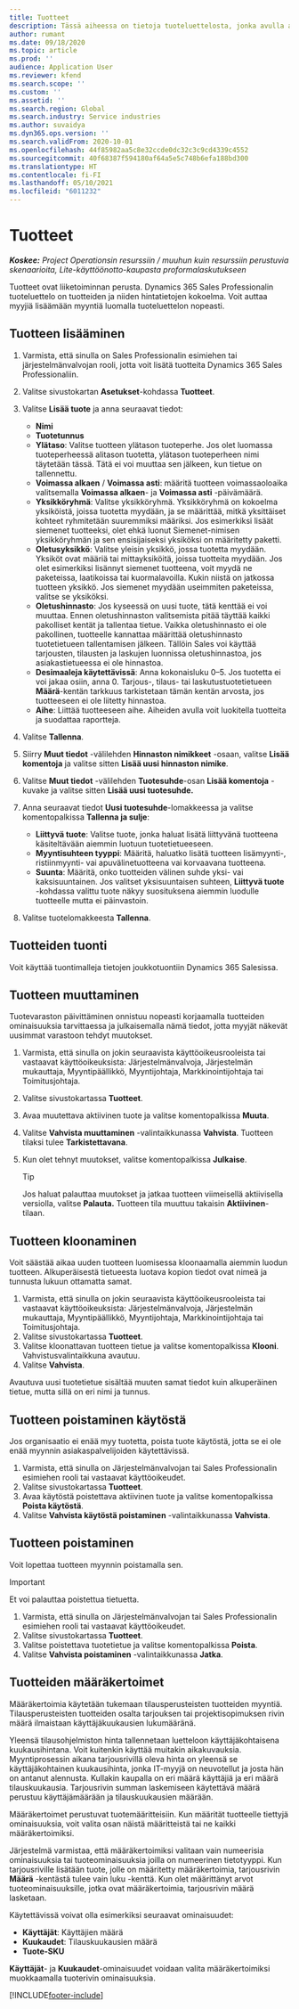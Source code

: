 ```yaml
---
title: Tuotteet
description: Tässä aiheessa on tietoja tuoteluettelosta, jonka avulla annetaan tietoja asiakkaille organisaation tuotteista ja hinnoittelusta.
author: rumant
ms.date: 09/18/2020
ms.topic: article
ms.prod: ''
audience: Application User
ms.reviewer: kfend
ms.search.scope: ''
ms.custom: ''
ms.assetid: ''
ms.search.region: Global
ms.search.industry: Service industries
ms.author: suvaidya
ms.dyn365.ops.version: ''
ms.search.validFrom: 2020-10-01
ms.openlocfilehash: 44f85982aa5c8e32ccde0dc32c3c9cd4339c4552
ms.sourcegitcommit: 40f68387f594180af64a5e5c748b6efa188bd300
ms.translationtype: HT
ms.contentlocale: fi-FI
ms.lasthandoff: 05/10/2021
ms.locfileid: "6011232"
---
```

# <a name="products"></a>Tuotteet

_**Koskee:** Project Operationsin resurssiin / muuhun kuin resurssiin perustuvia skenaarioita, Lite-käyttöönotto-kaupasta proformalaskutukseen_

Tuotteet ovat liiketoiminnan perusta. Dynamics 365 Sales Professionalin tuoteluettelo on tuotteiden ja niiden hintatietojen kokoelma. Voit auttaa myyjiä lisäämään myyntiä luomalla tuoteluettelon nopeasti.

## <a name="add-a-product"></a>Tuotteen lisääminen

1.  Varmista, että sinulla on Sales Professionalin esimiehen tai järjestelmänvalvojan rooli, jotta voit lisätä tuotteita Dynamics 365 Sales Professionaliin.
2.  Valitse sivustokartan **Asetukset**-kohdassa **Tuotteet**.
3.  Valitse **Lisää tuote** ja anna seuraavat tiedot:

    -  **Nimi**
    -  **Tuotetunnus**
    -  **Ylätaso**: Valitse tuotteen ylätason tuoteperhe. Jos olet luomassa tuoteperheessä alitason tuotetta, ylätason tuoteperheen nimi täytetään tässä. Tätä ei voi muuttaa sen jälkeen, kun tietue on tallennettu.
    -  **Voimassa alkaen** / **Voimassa asti**: määritä tuotteen voimassaoloaika valitsemalla **Voimassa alkaen**- ja **Voimassa asti** -päivämäärä.
    -  **Yksikköryhmä**: Valitse yksikköryhmä. Yksikköryhmä on kokoelma yksiköistä, joissa tuotetta myydään, ja se määrittää, mitkä yksittäiset kohteet ryhmitetään suuremmiksi määriksi. Jos esimerkiksi lisäät siemenet tuotteeksi, olet ehkä luonut Siemenet-nimisen yksikköryhmän ja sen ensisijaiseksi yksiköksi on määritetty paketti.
    -  **Oletusyksikkö**: Valitse yleisin yksikkö, jossa tuotetta myydään. Yksiköt ovat määriä tai mittayksiköitä, joissa tuotteita myydään. Jos olet esimerkiksi lisännyt siemenet tuotteena, voit myydä ne paketeissa, laatikoissa tai kuormalavoilla. Kukin niistä on jatkossa tuotteen yksikkö. Jos siemenet myydään useimmiten paketeissa, valitse se yksiköksi.
    -  **Oletushinnasto**: Jos kyseessä on uusi tuote, tätä kenttää ei voi muuttaa. Ennen oletushinnaston valitsemista pitää täyttää kaikki pakolliset kentät ja tallentaa tietue. Vaikka oletushinnasto ei ole pakollinen, tuotteelle kannattaa määrittää oletushinnasto tuotetietueen tallentamisen jälkeen. Tällöin Sales voi käyttää tarjousten, tilausten ja laskujen luonnissa oletushinnastoa, jos asiakastietueessa ei ole hinnastoa.
    -  **Desimaaleja käytettävissä**: Anna kokonaisluku 0–5. Jos tuotetta ei voi jakaa osiin, anna 0. Tarjous-, tilaus- tai laskutustuotetietueen **Määrä**-kentän tarkkuus tarkistetaan tämän kentän arvosta, jos tuotteeseen ei ole liitetty hinnastoa.
    -  **Aihe**: Liittää tuotteeseen aihe. Aiheiden avulla voit luokitella tuotteita ja suodattaa raportteja.

4.  Valitse **Tallenna**.
5.  Siirry **Muut tiedot** -välilehden **Hinnaston nimikkeet** -osaan, valitse **Lisää komentoja** ja valitse sitten **Lisää uusi hinnaston nimike**.
7.  Valitse **Muut tiedot** -välilehden **Tuotesuhde**-osan **Lisää komentoja** -kuvake ja valitse sitten **Lisää uusi tuotesuhde.**
8.  Anna seuraavat tiedot **Uusi tuotesuhde**-lomakkeessa ja valitse komentopalkissa **Tallenna ja sulje**:

    -   **Liittyvä tuote**: Valitse tuote, jonka haluat lisätä liittyvänä tuotteena käsiteltävään aiemmin luotuun tuotetietueeseen.
    -   **Myyntisuhteen tyyppi**: Määritä, haluatko lisätä tuotteen lisämyynti-, ristiinmyynti- vai apuvälinetuotteena vai korvaavana tuotteena.
    -   **Suunta**: Määritä, onko tuotteiden välinen suhde yksi- vai kaksisuuntainen. Jos valitset yksisuuntaisen suhteen, **Liittyvä tuote** -kohdassa valittu tuote näkyy suosituksena aiemmin luodulle tuotteelle mutta ei päinvastoin.

9.  Valitse tuotelomakkeesta **Tallenna**.

## <a name="import-products"></a>Tuotteiden tuonti

Voit käyttää tuontimalleja tietojen joukkotuontiin Dynamics 365 Salesissa.

## <a name="revise-a-product"></a>Tuotteen muuttaminen

Tuotevaraston päivittäminen onnistuu nopeasti korjaamalla tuotteiden ominaisuuksia tarvittaessa ja julkaisemalla nämä tiedot, jotta myyjät näkevät uusimmat varastoon tehdyt muutokset.

1.  Varmista, että sinulla on jokin seuraavista käyttöoikeusrooleista tai vastaavat käyttöoikeuksista: Järjestelmänvalvoja, Järjestelmän mukauttaja, Myyntipäällikkö, Myyntijohtaja, Markkinointijohtaja tai Toimitusjohtaja.
2.  Valitse sivustokartassa **Tuotteet**.
3.  Avaa muutettava aktiivinen tuote ja valitse komentopalkissa **Muuta**.
4.  Valitse **Vahvista muuttaminen** -valintaikkunassa **Vahvista**. Tuotteen tilaksi tulee **Tarkistettavana**.
5.  Kun olet tehnyt muutokset, valitse komentopalkissa **Julkaise**.

    > [!TIP]
    > Jos haluat palauttaa muutokset ja jatkaa tuotteen viimeisellä aktiivisella versiolla, valitse **Palauta.** Tuotteen tila muuttuu takaisin **Aktiivinen**-tilaan.

## <a name="clone-a-product"></a>Tuotteen kloonaminen 

Voit säästää aikaa uuden tuotteen luomisessa kloonaamalla aiemmin luodun tuotteen. Alkuperäisestä tietueesta luotava kopion tiedot ovat nimeä ja tunnusta lukuun ottamatta samat.

1.  Varmista, että sinulla on jokin seuraavista käyttöoikeusrooleista tai vastaavat käyttöoikeuksista: Järjestelmänvalvoja, Järjestelmän mukauttaja, Myyntipäällikkö, Myyntijohtaja, Markkinointijohtaja tai Toimitusjohtaja.
2.  Valitse sivustokartassa **Tuotteet**.
3.  Valitse kloonattavan tuotteen tietue ja valitse komentopalkissa **Klooni**. Vahvistusvalintaikkuna avautuu.
4.  Valitse **Vahvista**.

Avautuva uusi tuotetietue sisältää muuten samat tiedot kuin alkuperäinen tietue, mutta sillä on eri nimi ja tunnus.

## <a name="retire-a-product"></a>Tuotteen poistaminen käytöstä 

Jos organisaatio ei enää myy tuotetta, poista tuote käytöstä, jotta se ei ole enää myynnin asiakaspalvelijoiden käytettävissä.

1.  Varmista, että sinulla on Järjestelmänvalvojan tai Sales Professionalin esimiehen rooli tai vastaavat käyttöoikeudet.
2.  Valitse sivustokartassa **Tuotteet**.
3.  Avaa käytöstä poistettava aktiivinen tuote ja valitse komentopalkissa **Poista käytöstä**.
4.  Valitse **Vahvista käytöstä poistaminen** -valintaikkunassa **Vahvista**.


## <a name="delete-a-product"></a>Tuotteen poistaminen

Voit lopettaa tuotteen myynnin poistamalla sen.

> [!IMPORTANT]
> Et voi palauttaa poistettua tietuetta.

1.  Varmista, että sinulla on Järjestelmänvalvojan tai Sales Professionalin esimiehen rooli tai vastaavat käyttöoikeudet.
2.  Valitse sivustokartassa **Tuotteet**.
3.  Valitse poistettava tuotetietue ja valitse komentopalkissa **Poista**.
4.  Valitse **Vahvista poistaminen** -valintaikkunassa **Jatka**.
 
 ## <a name="quantity-factors-for-products"></a>Tuotteiden määräkertoimet

Määräkertoimia käytetään tukemaan tilausperusteisten tuotteiden myyntiä. Tilausperusteisten tuotteiden osalta tarjouksen tai projektisopimuksen rivin määrä ilmaistaan käyttäjäkuukausien lukumääränä.

Yleensä tilausohjelmiston hinta tallennetaan luetteloon käyttäjäkohtaisena kuukausihintana. Voit kuitenkin käyttää muitakin aikakuvauksia. Myyntiprosessin aikana tarjousrivillä oleva hinta on yleensä se käyttäjäkohtainen kuukausihinta, jonka IT-myyjä on neuvotellut ja josta hän on antanut alennusta. Kullakin kaupalla on eri määrä käyttäjiä ja eri määrä tilauskuukausia. Tarjousrivin summan laskemiseen käytettävä määrä perustuu käyttäjämäärään ja tilauskuukausien määrään.

Määräkertoimet perustuvat tuotemääritteisiin. Kun määrität tuotteelle tiettyjä ominaisuuksia, voit valita osan näistä määritteistä tai ne kaikki määräkertoimiksi.

Järjestelmä varmistaa, että määräkertoimiksi valitaan vain numeerisia ominaisuuksia tai tuoteominaisuuksia joilla on numeerinen tietotyyppi. Kun tarjousriville lisätään tuote, jolle on määritetty määräkertoimia, tarjousrivin **Määrä** -kentästä tulee vain luku -kenttä. Kun olet määrittänyt arvot tuoteominaisuuksille, jotka ovat määräkertoimia, tarjousrivin määrä lasketaan.

Käytettävissä voivat olla esimerkiksi seuraavat ominaisuudet: 

- **Käyttäjät**: Käyttäjien määrä 
- **Kuukaudet**: Tilauskuukausien määrä
- **Tuote-SKU** 

**Käyttäjät**- ja **Kuukaudet**-ominaisuudet voidaan valita määräkertoimiksi muokkaamalla tuoterivin ominaisuuksia. 


[!INCLUDE[footer-include](../includes/footer-banner.md)]